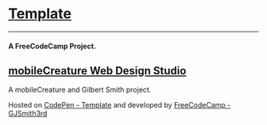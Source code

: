 # [Template](http://codepen.io/GJSmith3rd/full/WrqPgO)
--------------------------------
#### A FreeCodeCamp Project.

[mobileCreature Web Design Studio](http://mobilecreature.github.io/)
--------------------------------
A mobileCreature and Gilbert Smith project.

Hosted on [CodePen - Template](http://codepen.io/GJSmith3rd/full/WrqPgO/) and developed by [FreeCodeCamp - GJSmith3rd](http://freecodecamp.com/gjsmith3rd)


